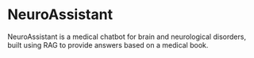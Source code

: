 # NeuroAssistant
NeuroAssistant is a medical chatbot for brain and neurological disorders, built using RAG to provide answers based on a medical book.
